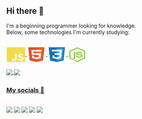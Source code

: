 ## Hi there 👋

I'm a beginning programmer looking for knowledge.
<br>Below, some technologies I'm currently studying:

<div style="display: inline_block"><br>
  <a href="https://github.com/gatayde">
  <img align="center" alt="JS" height="40" width="50" src="https://raw.githubusercontent.com/devicons/devicon/master/icons/javascript/javascript-plain.svg">
  <img align="center" alt="HTML5" height="40" width="50" src="https://raw.githubusercontent.com/devicons/devicon/master/icons/html5/html5-original.svg">
  <img align="center" alt="CSS3" height="40" width="50" src="https://raw.githubusercontent.com/devicons/devicon/master/icons/css3/css3-original.svg">
  <img align="center" alt="NODE" height="40" width="50" src="https://raw.githubusercontent.com/devicons/devicon/master/icons/nodejs/nodejs-original.svg">
</div>

<div><br>
  <a href="https://beacons.ai/gatayde">
  <img align="center" height="160em" src="https://github-readme-stats.vercel.app/api?username=gatayde&show_icons=true&theme=nord&include_all_commits=true&count_private=true">
  <img align="center" height="160em" src="https://github-readme-stats.vercel.app/api/top-langs/?username=gatayde&layout=compact&langs_count=16&theme=nord"/>
</div>

##
### My socials 📲

<div><br>
  <a href="https://www.youtube.com/channel/UCqCHvOHpu9jQXhq05ECcfew" target="_blank"><img src="https://img.shields.io/badge/YouTube-FF0000?style=for-the-badge&logo=youtube&logoColor=white" target="_blank"></a>
  <a href="https://twitch.tv/ataydee" target="_blank"><img src="https://img.shields.io/badge/Twitch-9146FF?style=for-the-badge&logo=twitch&logoColor=white" target="_blank"></a>
  <a href="https://www.instagram.com/gabriel_atayde_/" target="_blank"><img src="https://img.shields.io/badge/Instagram-E4405F?style=for-the-badge&logo=instagram&logoColor=white" target="_blank"></a>
  <a href="mailto:biatayde@gmail.com" target="_blank"><img src="https://img.shields.io/badge/Gmail-D14836?style=for-the-badge&logo=gmail&logoColor=white" target="_blank"></a>
  <a href="https://www.linkedin.com/in/gabriel-atayde-2b02a8204/" target="_blank"><img src="https://img.shields.io/badge/LinkedIn-0077B5?style=for-the-badge&logo=linkedin&logoColor=white" target="_blank"></a>
